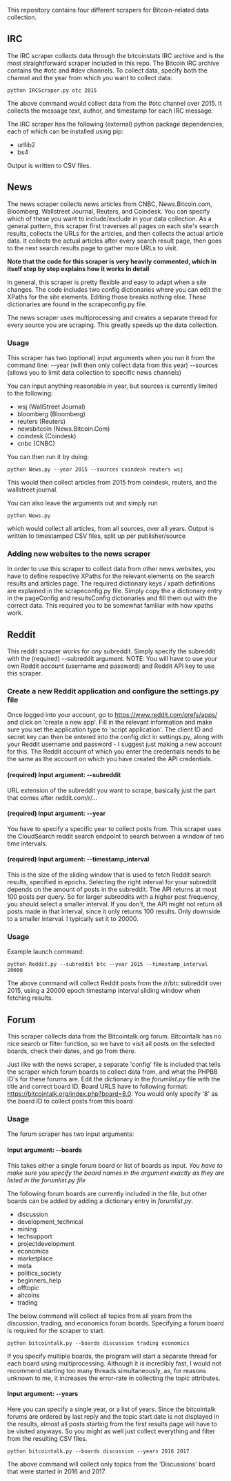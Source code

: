 This repository contains four different scrapers for Bitcoin-related data collection. 

## IRC
The IRC scraper collects data through the bitcoinstats IRC archive and is the most straightforward scraper included in this repo. The Bitcoin IRC archive contains the #otc and #dev channels. To collect data, specify both the channel and the year from which you want to collect data: 
```
python IRCScraper.py otc 2015 
```
The above command would collect data from the #otc channel over 2015. It collects the message text, author, and timestamp for each IRC message. 

The IRC scraper has the following (external) python package dependencies, each of which can be installed using pip: 
- urllib2 
- bs4

Output is written to CSV files.


## News 
The news scraper collects news articles from CNBC, News.Bitcoin.com, Bloomberg, Wallstreet Journal, Reuters, and Coindesk. You can specify which of these you want to include/exclude in your data collection.  As a general pattern, this scraper first traverses all pages on each site's search results, collects the URLs for the articles, and then collects the actual article data. It collects the actual articles after every search result page, then goes to the next search results page to gather more URLs to visit. 

**Note that the code for this scraper is very heavily commented, which in itself step by step explains how it works in detail**

In general, this scraper is pretty flexible and easy to adapt when a site changes. The code includes two config dictionaries where you can edit the XPaths for the site elements. Editing those breaks nothing else. These dictionaries are found in the scrapeconfig.py file. 

The news scraper uses multiprocessing and creates a separate thread for every source you are scraping. This greatly speeds up the data collection. 


### Usage
This scraper has two (optional) input arguments when you run it from the command line: 
--year (will then only collect data from this year)
--sources (allows you to limit data collection to specific news channels)

You can input anything reasonable in year, but sources is currently limited to the following: 
- wsj (WallStreet Journal)
- bloomberg (Bloomberg)
- reuters (Reuters)
- newsbitcoin (News.Bitcoin.Com)
- coindesk (Coindesk)
- cnbc (CNBC)

You can then run it by doing:
```
python News.py --year 2015 --sources coindesk reuters wsj 
```
This would then collect articles from 2015 from coindesk, reuters, and the wallstreet journal. 

You can also leave the arguments out and simply run
```
python News.py
```
which would collect all articles, from all sources, over all years. Output is written to timestamped CSV files, split up per publisher/source 

### Adding new websites to the news scraper 
In order to use this scraper to collect data from other news websites, you have to define respective XPaths for the relevant elements on the search results and articles page. The required dictionary keys / xpath definitions are explained in the scrapeconfig.py file. Simply copy the a dictionary entry in the pageConfig and resultsConfig dictionaries and fill them out with the correct data. This required you to be somewhat familiar with how xpaths work. 

## Reddit 
This reddit scraper works for *any* subreddit. Simply specify the subreddit with the (required) --subreddit argument. NOTE: You will have to use your own Reddit account (username and password) and Reddit API key to use this scraper. 

### Create a new Reddit application and configure the settings.py file 
Once logged into your account, go to https://www.reddit.com/prefs/apps/ and click on 'create a new app'. Fill in the relevant information and make sure you set the application type to 'script application'. The client ID and secret key can then be entered into the config dict in settings.py, along with your Reddit username and password - I suggest just making a new account for this. The Reddit account of which you enter the credentials needs to be the same as the account on which you have created the API credentials. 

#### (required) Input argument: --subreddit
URL extension of the subreddit you want to scrape, basically just the part that comes after reddit.com/r/...

#### (required) Input argument: --year
You have to specify a specific year to collect posts from. This scraper uses the CloudSearch reddit search endpoint to search between a window of two time intervals.

#### (required) Input argument: --timestamp_interval 
This is the size of the sliding window that is used to fetch Reddit search results, specified in epochs. Selecting the right interval for your subreddit depends on the amount of posts in the subreddit. The API returns at most 100 posts per query. So for larger subreddits with a higher post frequency, you should select a smaller interval. If you don't, the API might not return all posts made in that interval, since it only returns 100 results. Only downside to a smaller interval. I typically set it to 20000. 

### Usage 
Example launch command: 
```
python Reddit.py --subreddit btc --year 2015 --timestamp_interval 20000 
```
The above command will collect Reddit posts from the /r/btc subreddit over 2015, using a 20000 epoch timestamp interval sliding window when fetching results. 

## Forum 
This scraper collects data from the Bitcointalk.org forum.  Bitcointalk has no nice search or filter function, so we have to visit all posts on the selected boards, check their dates, and go from there. 

Just like with the news scraper, a separate 'config' file is included that tells the scraper which forum boards to collect data from, and what the PHPBB ID's for these forums are. Edit the dictionary in the *forumlist.py* file with the title and correct board ID. Board URLS have to following format: https://bitcointalk.org/index.php?board=8.0. You would only specify '8' as the board ID to collect posts from this board

### Usage 
The forum scraper has two input arguments: 
#### Input argument: --boards
This takes either a single forum board or list of boards as input. *You have to make sure you specify the board names in the argument exactly as they are listed in the forumlist.py file* 

The following forum boards are currently included in the file, but other boards can be added by adding a dictionary entry in *forumlist.py*.
- discussion
- development_technical
- mining
- techsupport
- projectdevelopment
- economics
- marketplace
- meta
- politics_society
- beginners_help
- offtopic
- altcoins
- trading

The below command will collect all topics from all years from the discussion, trading, and economics forum boards. Specifying a forum board is required for the scraper to start.
```
python bitcointalk.py --boards discussion trading economics 
```
If you specify multiple boards, the program will start a separate thread for each board using multiprocessing. Although it is incredibly fast, I would not recommend starting too many threads simultaneously, as, for reasons unknown to me, it increases the error-rate in collecting the topic attributes. 

#### Input argument: --years 
Here you can specify a single year, or a list of years. Since the bitcointalk forums are ordered by last reply and the topic start date is not displayed in the results, almost all posts starting from the first results page will have to be visited anyways. So you might as well just collect everything and filter from the resulting CSV files.  

```
python bitcointalk.py --boards discussion --years 2016 2017  
```

The above command will collect only topics from the 'Discussions' board that were started in 2016 and 2017. 
